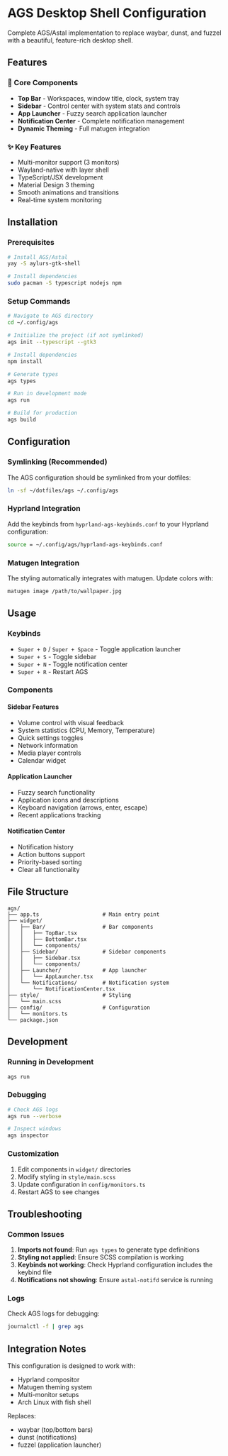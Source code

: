 # AGS Desktop Shell Configuration

Complete AGS/Astal implementation to replace waybar, dunst, and fuzzel with a beautiful, feature-rich desktop shell.

## Features

### 🎯 Core Components
- **Top Bar** - Workspaces, window title, clock, system tray
- **Sidebar** - Control center with system stats and controls
- **App Launcher** - Fuzzy search application launcher
- **Notification Center** - Complete notification management
- **Dynamic Theming** - Full matugen integration

### ✨ Key Features
- Multi-monitor support (3 monitors)
- Wayland-native with layer shell
- TypeScript/JSX development
- Material Design 3 theming
- Smooth animations and transitions
- Real-time system monitoring

## Installation

### Prerequisites
```bash
# Install AGS/Astal
yay -S aylurs-gtk-shell

# Install dependencies
sudo pacman -S typescript nodejs npm
```

### Setup Commands
```bash
# Navigate to AGS directory
cd ~/.config/ags

# Initialize the project (if not symlinked)
ags init --typescript --gtk3

# Install dependencies
npm install

# Generate types
ags types

# Run in development mode
ags run

# Build for production
ags build
```

## Configuration

### Symlinking (Recommended)
The AGS configuration should be symlinked from your dotfiles:
```bash
ln -sf ~/dotfiles/ags ~/.config/ags
```

### Hyprland Integration
Add the keybinds from `hyprland-ags-keybinds.conf` to your Hyprland configuration:
```bash
source = ~/.config/ags/hyprland-ags-keybinds.conf
```

### Matugen Integration
The styling automatically integrates with matugen. Update colors with:
```bash
matugen image /path/to/wallpaper.jpg
```

## Usage

### Keybinds
- `Super + D` / `Super + Space` - Toggle application launcher
- `Super + S` - Toggle sidebar
- `Super + N` - Toggle notification center
- `Super + R` - Restart AGS

### Components

#### Sidebar Features
- Volume control with visual feedback
- System statistics (CPU, Memory, Temperature)
- Quick settings toggles
- Network information
- Media player controls
- Calendar widget

#### Application Launcher
- Fuzzy search functionality
- Application icons and descriptions
- Keyboard navigation (arrows, enter, escape)
- Recent applications tracking

#### Notification Center
- Notification history
- Action buttons support
- Priority-based sorting
- Clear all functionality

## File Structure

```
ags/
├── app.ts                    # Main entry point
├── widget/
│   ├── Bar/                  # Bar components
│   │   ├── TopBar.tsx
│   │   ├── BottomBar.tsx
│   │   └── components/
│   ├── Sidebar/              # Sidebar components
│   │   ├── Sidebar.tsx
│   │   └── components/
│   ├── Launcher/             # App launcher
│   │   └── AppLauncher.tsx
│   └── Notifications/        # Notification system
│       └── NotificationCenter.tsx
├── style/                    # Styling
│   └── main.scss
├── config/                   # Configuration
│   └── monitors.ts
└── package.json
```

## Development

### Running in Development
```bash
ags run
```

### Debugging
```bash
# Check AGS logs
ags run --verbose

# Inspect windows
ags inspector
```

### Customization
1. Edit components in `widget/` directories
2. Modify styling in `style/main.scss`
3. Update configuration in `config/monitors.ts`
4. Restart AGS to see changes

## Troubleshooting

### Common Issues
1. **Imports not found**: Run `ags types` to generate type definitions
2. **Styling not applied**: Ensure SCSS compilation is working
3. **Keybinds not working**: Check Hyprland configuration includes the keybind file
4. **Notifications not showing**: Ensure `astal-notifd` service is running

### Logs
Check AGS logs for debugging:
```bash
journalctl -f | grep ags
```

## Integration Notes

This configuration is designed to work with:
- Hyprland compositor
- Matugen theming system
- Multi-monitor setups
- Arch Linux with fish shell

Replaces:
- waybar (top/bottom bars)
- dunst (notifications)
- fuzzel (application launcher) 
